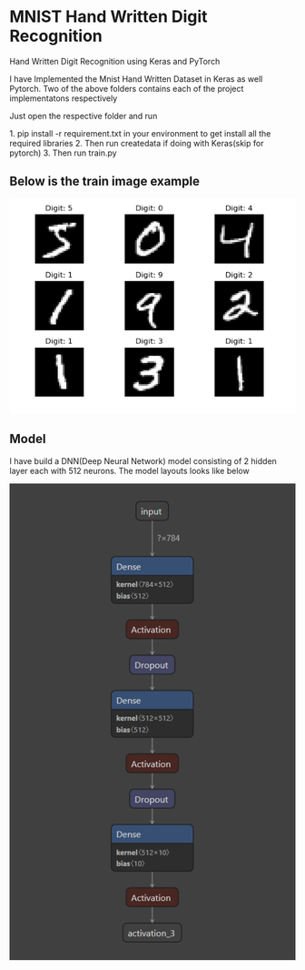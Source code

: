 # MNIST Hand Written Digit Recognition
Hand Written Digit Recognition using Keras and PyTorch 

I have Implemented the Mnist Hand Written Dataset in Keras as well Pytorch.
Two of the above folders contains each of the project implementatons respectively

<p>Just open the respective folder and run<p>
1. pip install -r requirement.txt in your environment to get install all the required libraries
2. Then run createdata if doing with Keras(skip for pytorch)
3. Then run train.py

## Below is the train image example
![Train Images](Figure_1.png)

## Model
I have build a DNN(Deep Neural Network) model consisting of 2 hidden layer each with 512 neurons.
The model layouts looks like below

![Model](model.png)

